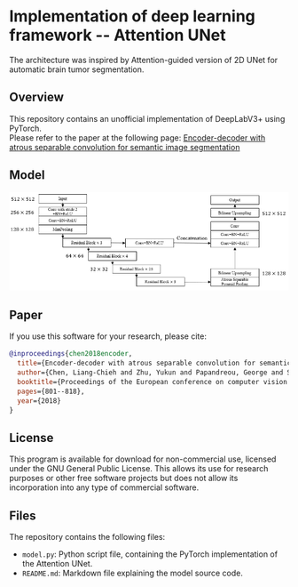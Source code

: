 
# Implementation of deep learning framework -- Attention UNet

The architecture was inspired by Attention-guided version of 2D UNet for automatic brain tumor segmentation. 

## Overview
This repository contains an unofficial implementation of DeepLabV3+ using PyTorch.<br/>
Please refer to the paper at the following page: 
[Encoder-decoder with atrous separable convolution for semantic image segmentation](https://openaccess.thecvf.com/content_ECCV_2018/html/Liang-Chieh_Chen_Encoder-Decoder_with_Atrous_ECCV_2018_paper.html "Visit")

## Model
![Local Image](DeepLabV3+.png "DeepLabV3+")
## Paper
If you use this software for your research, please cite:

```bibtex
@inproceedings{chen2018encoder,
  title={Encoder-decoder with atrous separable convolution for semantic image segmentation},
  author={Chen, Liang-Chieh and Zhu, Yukun and Papandreou, George and Schroff, Florian and Adam, Hartwig},
  booktitle={Proceedings of the European conference on computer vision (ECCV)},
  pages={801--818},
  year={2018}
}
```

## License
This program is available for download for non-commercial use, licensed under the GNU General Public License. This allows its use for research purposes or other free software projects but does not allow its incorporation into any type of commercial software.

## Files
The repository contains the following files:

- `model.py`: Python script file, containing the PyTorch implementation of the Attention UNet.
- `README.md`: Markdown file explaining the model source code.
